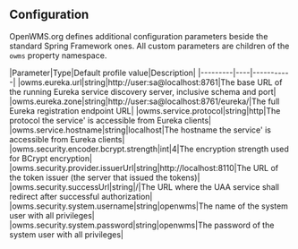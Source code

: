 ## Configuration
OpenWMS.org defines additional configuration parameters beside the standard Spring Framework ones. All custom parameters are children of the
`owms` property namespace.

|Parameter|Type|Default profile value|Description|
|---------|----|-----------|
|owms.eureka.url|string|http://user:sa@localhost:8761|The base URL of the running Eureka service discovery server, inclusive schema and port|
|owms.eureka.zone|string|http://user:sa@localhost:8761/eureka/|The full Eureka registration endpoint URL|
|owms.service.protocol|string|http|The protocol the service' is accessible from Eureka clients|  
|owms.service.hostname|string|localhost|The hostname the service' is accessible from Eureka clients|
|owms.security.encoder.bcrypt.strength|int|4|The encryption strength used for BCrypt encryption|
|owms.security.provider.issuerUrl|string|http://localhost:8110|The URL of the token issuer (the server that issued the tokens)|
|owms.security.successUrl|string|/|The URL where the UAA service shall redirect after successful authorization|
|owms.security.system.username|string|openwms|The name of the system user with all privileges|
|owms.security.system.password|string|openwms|The password of the system user with all privileges|
